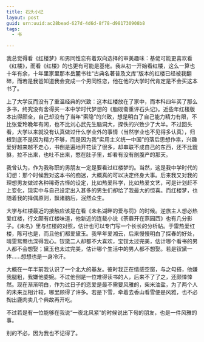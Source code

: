 ```yaml
---
title: 石头小记
layout: post
guid: urn:uuid:ac28bead-627d-4d6d-8f78-d981730908b8
tags:
  - 书
  
---
```


我总觉得看《红楼梦》和男同性恋有着双向选择的审美趣味：基佬可能更喜欢看《红楼》，而看《红楼》的也更有可能是基佬。我从初一开始看红楼，这么一算也十年有余，十年里家里那本岳麓书社“古典名著普及文库”版本的红楼已经被我翻碎，而若是我爸知道我会变成一个男同性恋，他在他的大学时代肯定是不会买这本书了。

上了大学反而没有了重温经典的兴致：这本红楼放在了家中，而本科四年买了那么多书，终究没有舍得买一本中学时代梦想的《脂砚斋重评石头记》。近些年红楼版本出得颇全，自己却没有了当年“索隐”的兴致，想是明白了自己能力精力有限，不比张爱玲晚年有闲，也不比刘心武先生脑洞大，探佚的兴致少了大半。不过回头看，大学以来就没有认真做过什么学业外的事情（当然学业也不见得多认真），归根到底不是因为精力不够，而是因为我“实用主义统一中国”的落后思想作祟，兴趣爱好越来越不走心，书倒是遍地开花读了很多，却串联不成自己的东西，还不比貔貅，拉不出来，也吐不出来，憋在肚子里，却看有没有剖腹产的那天。

我曾认为，作为我称职的男朋友一定是要看过红楼梦的。当然，这是我中学时代的幻想：那个时候我对这本书的痴迷，大概真的可以决定终身大事。后来我又对我的理想男友做过各种稀奇古怪的设定，比如热爱科学，比如热爱文艺，可是计划赶不上变化，现实中与自己设定出入甚多的男生们却给了我最大的惊喜。而红楼梦，也随着我的择偶原则，飘诸脑后，泯然众生。

大学与红楼最近的接触应该是在看《未名湖畔的爱与罚》的时候。逆旅主人想必热爱红楼，行文颇有红楼味道，他新近的连载小说《荼蘼开在燕园西》也有几分影子。《未名》里与红楼的对照，估计也可以专门写一个长长的分析帖。于雷热爱红楼，陈可也是，而且他们都爱黛玉。我早年爱湘云，后来慢慢明白了探春的好处，晴雯鸳鸯也深得我心。钗黛二人却都不大喜欢，宝钗太过完美，估计哪个看书的男人都不会想娶；黛玉也太过完美，估计哪个生活中的男人都不想娶。若是钗黛一体……想想也是一身冷汗。

大概在一年半前我认识了一个北大的基友。彼时我正在情感空窗，与之勾搭，他嫌我腿粗，我嫌他委婉。不过他倒是一位难得读书的人，后来不了了之，还颇悻悻然。现在渐渐明白，作为过日子的恋爱是最不需要风雅的，柴米油盐，为了两个人的未来互相计较，哪里顾得了许多。若是下雪，牵着去香山看雪便是风雅，也不必掏出鹿肉卖几个典故再开吃。

不过若是有一位能够在我说“一夜北风紧”的时候说出下句的朋友，也是一件风雅的事。

别的不必，因为我也不记得了。